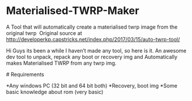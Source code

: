 
# Materialised-TWRP-Maker
A Tool that will automatically create a materialised twrp image from the original twrp
 Original source at http://developerkp.capstricks.net/index.php/2017/03/15/auto-twrp-tool/

Hi Guys its been a while I haven’t made any tool, so here is it. An awesome dev tool to unpack, repack any boot or recovery img and Automatically makes Materialised TWRP from any twrp img.

# Requirements

*Any windows PC (32 bit and 64 bit both)
*Recovery, boot img
*Some basic knowledge about rom (very basic)
